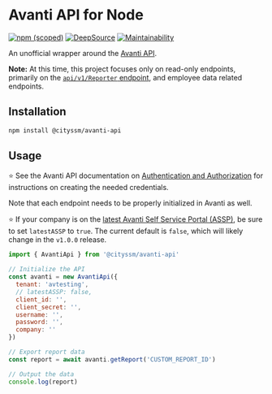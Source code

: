 # Avanti API for Node

[![npm (scoped)](https://img.shields.io/npm/v/@cityssm/avanti-api)](https://www.npmjs.com/package/@cityssm/avanti-api)
[![DeepSource](https://app.deepsource.com/gh/cityssm/node-avanti-api.svg/?label=active+issues&show_trend=true&token=HZ0BFvBA6JYP4qZAI5MNS6JL)](https://app.deepsource.com/gh/cityssm/node-avanti-api/)
[![Maintainability](https://api.codeclimate.com/v1/badges/fbc4a515303a0cdae005/maintainability)](https://codeclimate.com/github/cityssm/node-avanti-api/maintainability)

An unofficial wrapper around the [Avanti API](https://avanti.stoplight.io/docs/avanti-api).

**Note:**
At this time, this project focuses only on read-only endpoints, primarily on the
[`api/v1/Reporter` endpoint](https://avanti.stoplight.io/docs/avanti-api/ed0485a9c98bb-get-report-data),
and employee data related endpoints.

## Installation

```sh
npm install @cityssm/avanti-api
```

## Usage

⭐ See the Avanti API documentation on
[Authentication and Authorization](https://avanti.stoplight.io/docs/avanti-api/014f7884ba799-authentication-and-authorization)
for instructions on creating the needed credentials.

Note that each endpoint needs to be properly initialized in Avanti as well.

⭐ If your company is on the
[latest Avanti Self Service Portal (ASSP)](https://help.avanti.ca/support/solutions/articles/36000498186-faq#FAQ-Q:HowdoIknowifmycompanyalreadyhasthelatestASSP?),
be sure to set `latestASSP` to `true`.
The current default is `false`, which will likely change in the `v1.0.0` release.

```javascript
import { AvantiApi } from '@cityssm/avanti-api'

// Initialize the API
const avanti = new AvantiApi({
  tenant: 'avtesting',
  // latestASSP: false,
  client_id: '',
  client_secret: '',
  username: '',
  password: '',
  company: ''
})

// Export report data
const report = await avanti.getReport('CUSTOM_REPORT_ID')

// Output the data
console.log(report)
```
